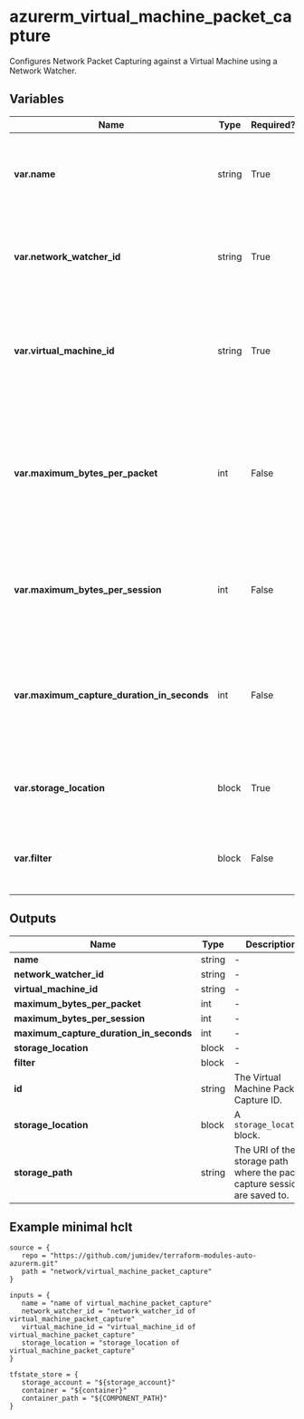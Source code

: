 # azurerm_virtual_machine_packet_capture

Configures Network Packet Capturing against a Virtual Machine using a Network Watcher.

## Variables

| Name | Type | Required? |  Default  |  Description |
| ---- | ---- | --------- |  ----------- | ----------- |
| **var.name** | string | True | -  |  The name to use for this Network Packet Capture. Changing this forces a new resource to be created. | 
| **var.network_watcher_id** | string | True | -  |  The resource ID of the Network Watcher. Changing this forces a new resource to be created. | 
| **var.virtual_machine_id** | string | True | -  |  The resource ID of the target Virtual Machine to capture packets from. Changing this forces a new resource to be created. | 
| **var.maximum_bytes_per_packet** | int | False | `0`  |  The number of bytes captured per packet. The remaining bytes are truncated. Defaults to `0` (Entire Packet Captured). Changing this forces a new resource to be created. | 
| **var.maximum_bytes_per_session** | int | False | `1073741824`  |  Maximum size of the capture in Bytes. Defaults to `1073741824` (1GB). Changing this forces a new resource to be created. | 
| **var.maximum_capture_duration_in_seconds** | int | False | `18000`  |  The maximum duration of the capture session in seconds. Defaults to `18000` (5 hours). Changing this forces a new resource to be created. | 
| **var.storage_location** | block | True | -  |  A `storage_location` block. Changing this forces a new resource to be created. | 
| **var.filter** | block | False | -  |  One or more `filter` blocks. Changing this forces a new resource to be created. | 



## Outputs

| Name | Type | Description |
| ---- | ---- | --------- | 
| **name** | string  | - | 
| **network_watcher_id** | string  | - | 
| **virtual_machine_id** | string  | - | 
| **maximum_bytes_per_packet** | int  | - | 
| **maximum_bytes_per_session** | int  | - | 
| **maximum_capture_duration_in_seconds** | int  | - | 
| **storage_location** | block  | - | 
| **filter** | block  | - | 
| **id** | string  | The Virtual Machine Packet Capture ID. | 
| **storage_location** | block  | A `storage_location` block. | 
| **storage_path** | string  | The URI of the storage path where the packet capture sessions are saved to. | 

## Example minimal hclt

```hcl
source = {
   repo = "https://github.com/jumidev/terraform-modules-auto-azurerm.git" 
   path = "network/virtual_machine_packet_capture" 
}

inputs = {
   name = "name of virtual_machine_packet_capture" 
   network_watcher_id = "network_watcher_id of virtual_machine_packet_capture" 
   virtual_machine_id = "virtual_machine_id of virtual_machine_packet_capture" 
   storage_location = "storage_location of virtual_machine_packet_capture" 
}

tfstate_store = {
   storage_account = "${storage_account}" 
   container = "${container}" 
   container_path = "${COMPONENT_PATH}" 
}


```